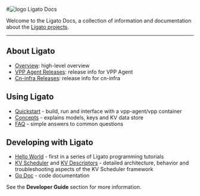 #![logo](img/ligato/ligato-dark.png) <span >Ligato Docs</span>

Welcome to the Ligato Docs, a collection of information and documentation about the [Ligato projects](https://github.com/ligato).

---

## About Ligato

- [Overview](intro/overview.md): high-level overview
- [VPP Agent Releases][vpp-agent-releases]: release info for VPP Agent
- [Cn-infra Releases][cn-infra-releases]: release info for cn-infra

## Using Ligato

- [Quickstart](user-guide/quickstart.md) - build, run and interface with a vpp-agent/vpp container
- [Concepts](user-guide/concepts.md) - explains models, keys and KV data store
- [FAQ](intro/faq.md) - simple answers to common questions

## Developing with Ligato

- [Hello World](tutorials/01_hello-world.md) - first in a series of Ligato programming tutorials
- [KV Scheduler](developer-guide/kvscheduler.md) and [KV Descriptors](developer-guide/kvdescriptor.md) - detailed architecture, behavior and troubleshooting aspects of the KV Scheduler framework
- [Go Doc](https://godoc.org/github.com/ligato/vpp-agent) - code documentation

See the **Developer Guide** section for more information.

[vpp-agent-releases]: https://github.com/ligato/vpp-agent/releases
[cn-infra-releases]: https://github.com/ligato/cn-infra/releases

